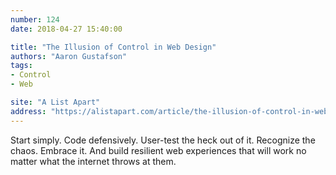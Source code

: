 ```yaml
---
number: 124
date: 2018-04-27 15:40:00

title: "The Illusion of Control in Web Design"
authors: "Aaron Gustafson"
tags:
- Control
- Web

site: "A List Apart"
address: "https://alistapart.com/article/the-illusion-of-control-in-web-design"
---
```


Start simply. Code defensively. User-test the heck out of it. Recognize the chaos. Embrace it. And build resilient web experiences that will work no matter what the internet throws at them.
